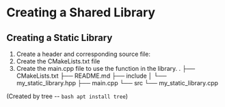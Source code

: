 # Creating a Shared Library

## Creating a Static Library

1. Create a header and corresponding source file:
2. Create the CMakeLists.txt file
3. Create the main.cpp file to use the function in the library.
.
├── CMakeLists.txt
├── README.md
├── include
│   └── my_static_library.hpp
├── main.cpp
└── src
    └── my_static_library.cpp

(Created by tree -- ```bash apt install tree```)

